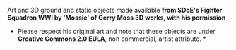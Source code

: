 Art and 3D ground and static objects made available <b>from SDoE's Fighter
Squadron WWI by 'Mossie' of Gerry Moss 3D works, with his permission </b>.

* Please respect his original art and note that these objects are under
  <b>Creative Commons 2.0 EULA</b>, non commercial, artist attribute. *
